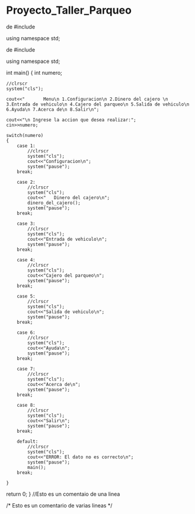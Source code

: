 # Proyecto_Taller_Parqueo
de<iostream>
#include<cstdlib>

using namespace std;


de<iostream>
#include<cstdlib>

using namespace std;


int main()
{
int numero;
	

	
	//clrscr
	system("cls");
	
	cout<<"       Menu\n 1.Configuracion\n 2.Dinero del cajero \n 3.Entrada de vehiculo\n 4.Cajero del parqueo\n 5.Salida de vehiculo\n 6.Ayuda\n 7.Acerca de\n 8.Salir\n";
			
	cout<<"\n Ingrese la accion que desea realizar:";
	cin>>numero;
			
	switch(numero)
	{
		case 1:
			//clrscr
			system("cls");
			cout<<"Configuracion\n";
			system("pause");
		break;
			
		case 2:
			//clrscr
			system("cls");
			cout<<"   Dinero del cajero\n";
			dinero_del_cajero();
			system("pause");
		break;
			
		case 3:
			//clrscr
			system("cls");
			cout<<"Entrada de vehiculo\n";
			system("pause");
		break;
			
		case 4:
			//clrscr
			system("cls");
			cout<<"Cajero del parqueo\n";
			system("pause");
		break;
			
		case 5:
			//clrscr
			system("cls");
			cout<<"Salida de vehiculo\n";
			system("pause");
		break;
			
		case 6:
			//clrscr
			system("cls");
			cout<<"Ayuda\n";
			system("pause");
		break;
			
		case 7:
			//clrscr
			system("cls");
			cout<<"Acerca de\n";
			system("pause");
		break;
			
		case 8:
			//clrscr
			system("cls");
			cout<<"Salir\n";
			system("pause");
		break;
			
		default:
			//clrscr
			system("cls");
			cout<<"ERROR: El dato no es correcto\n";
			system("pause");
			main();
		break;
			
	}

	
return 0;
}
//Esto es un comentaio de una linea


/*
Esto
es un 
comentario de varias lineas
*/

